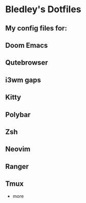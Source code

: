# Bledley's Dotfiles

## My config files for:

## Doom Emacs
## Qutebrowser
## i3wm gaps
## Kitty
## Polybar
## Zsh
## Neovim
## Ranger
## Tmux

+ more
